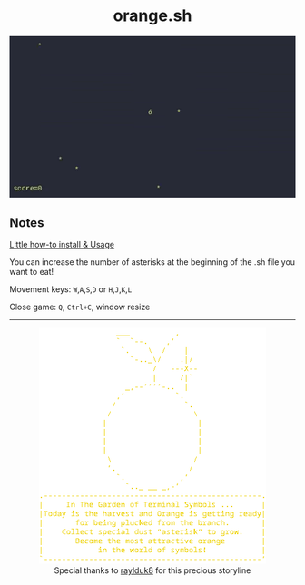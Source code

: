 <div align = center>
<h1>orange.sh</h1>
<img src="orange.gif">
</div>


## Notes

[Little how-to install & Usage](https://github.com/everydayikillmylinux/orange-sh/wiki/Installation-&-Usage-Guide-Wiki)

You can increase the number of asterisks at the beginning of the .sh file you want to eat!

Movement keys: `W`,`A`,`S`,`D` or `H`,`J`,`K`,`L`

Close game: `Q`, `Ctrl+C`, window resize

---



<div align = center>
<img src="ascii_art.png">
<br>
Special thanks to <a href="https://github.com/raylduk8">raylduk8</a> for this precious storyline

</div>
